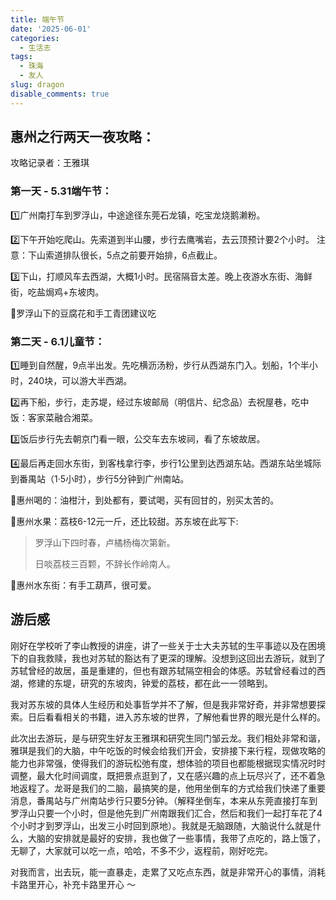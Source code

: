 ```yaml
---
title: 端午节
date: '2025-06-01'
categories:
  - 生活志
tags:
  - 珠海
  - 友人
slug: dragon
disable_comments: true
---
```



## 惠州之行两天一夜攻略：

攻略记录者：王雅琪

### 第一天 - 5.31端午节：

1️⃣广州南打车到罗浮山，中途途径东莞石龙镇，吃宝龙烧鹅濑粉。

2️⃣下午开始吃爬山。先索道到半山腰，步行去鹰嘴岩，去云顶预计要2个小时。
注意：下山索道排队很长，5点之前要开始排，6点截止。

3️⃣下山，打顺风车去西湖，大概1小时。民宿隔音太差。晚上夜游水东街、海鲜街，吃盐焗鸡+东坡肉。

🌟罗浮山下的豆腐花和手工青团建议吃

###  第二天 - 6.1儿童节：

1️⃣睡到自然醒，9点半出发。先吃横沥汤粉，步行从西湖东门入。划船，1个半小时，240块，可以游大半西湖。

2️⃣再下船，步行，走苏堤，经过东坡邮局（明信片、纪念品）去祝屋巷，吃中饭：客家菜融合湘菜。

3️⃣饭后步行先去朝京门看一眼，公交车去东坡祠，看了东坡故居。

4️⃣最后再走回水东街，到客栈拿行李，步行1公里到达西湖东站。西湖东站坐城际到番禺站（1·5小时），步行5分钟到广州南站。

🌟惠州喝的：油柑汁，到处都有，要试喝，买有回甘的，别买太苦的。

🌟惠州水果：荔枝6-12元一斤，还比较甜。苏东坡在此写下:

>  罗浮山下四时春，卢橘杨梅次第新。
>
> 日啖荔枝三百颗，不辞长作岭南人。

🌟惠州水东街：有手工葫芦，很可爱。

## 游后感

刚好在学校听了李山教授的讲座，讲了一些关于士大夫苏轼的生平事迹以及在困境下的自我救赎，我也对苏轼的豁达有了更深的理解。没想到这回出去游玩，就到了苏轼曾经的故居，虽是重建的，但也有跟苏轼隔空相会的体感。苏轼曾经看过的西湖，修建的东堤，研究的东坡肉，钟爱的荔枝，都在此一一领略到。

我对苏东坡的具体人生经历和处事哲学并不了解，但是我非常好奇，并非常想要探索。日后看看相关的书籍，进入苏东坡的世界，了解他看世界的眼光是什么样的。

此次出去游玩，是与研究生好友王雅琪和研究生同门邹云龙。我们相处非常和谐，雅琪是我们的大脑，中午吃饭的时候会给我们开会，安排接下来行程，现做攻略的能力也非常强，使得我们的游玩松弛有度，想体验的项目也都能根据现实情况时时调整，最大化时间调度，既把景点逛到了，又在感兴趣的点上玩尽兴了，还不着急地返程了。龙哥是我们的二脑，最搞笑的是，他用坐倒车的方式给我们快递了重要消息，番禺站与广州南站步行只要5分钟。（解释坐倒车，本来从东莞直接打车到罗浮山只要一个小时，但是他先到广州南跟我们汇合，然后和我们一起打车花了4个小时才到罗浮山，出发三小时回到原地）。我就是无脑跟随，大脑说什么就是什么，大脑的安排就是最好的安排，我也做了一些事情，我带了点吃的，路上饿了，无聊了，大家就可以吃一点，哈哈，不多不少，返程前，刚好吃完。

对我而言，出去玩，能一直暴走，走累了又吃点东西，就是非常开心的事情，消耗卡路里开心，补充卡路里开心 ～ 
